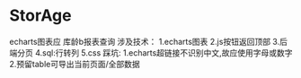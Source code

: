 # StorAge
echarts图表应
库龄b报表查询
涉及技术：
  1.echarts图表
  2.js按钮返回顶部
  3.后端分页
  4.sql:行转列
  5.css
踩坑:
  1.echarts超链接不识别中文,故应使用字母或数字
  2.预留table可导出当前页面/全部数据
